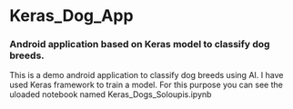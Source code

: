 # Keras_Dog_App
### Android application based on Keras model to classify dog breeds.

This is a demo android application to classify dog breeds using AI.
I have used Keras framework to train a model. For this purpose you can see the uloaded notebook named Keras_Dogs_Soloupis.ipynb
